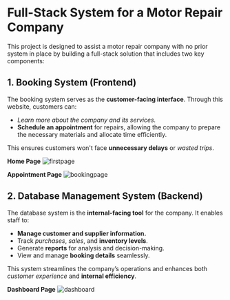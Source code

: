 # Full-Stack System for a Motor Repair Company  

This project is designed to assist a motor repair company with no prior system in place by building a full-stack solution that includes two key components:  

## 1. **Booking System (Frontend)**  
The booking system serves as the **customer-facing interface**. Through this website, customers can:  
- *Learn more about the company and its services.*  
- **Schedule an appointment** for repairs, allowing the company to prepare the necessary materials and allocate time efficiently.

This ensures customers won't face **unnecessary delays** or *wasted trips*.  

**Home Page**
![firstpage](https://github.com/user-attachments/assets/12763401-bca5-480c-adfd-498936a99255)

**Appointment Page**
![bookingpage](https://github.com/user-attachments/assets/7ccbb1d2-b72c-4ea7-bd44-b4971fefad18)


## 2. **Database Management System (Backend)**  
The database system is the **internal-facing tool** for the company. It enables staff to:  
- **Manage customer and supplier information.**  
- Track *purchases*, *sales*, and **inventory levels**.  
- Generate **reports** for analysis and decision-making.  
- View and manage **booking details** seamlessly.  

This system streamlines the company’s operations and enhances both *customer experience* and **internal efficiency**.

**Dashboard Page**
![dashboard](https://github.com/user-attachments/assets/614dbe85-517f-4f43-954b-0b393ced8bc9)

